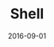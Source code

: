 ---
layout: project
type: project
image: images/shell.png
title: Shell
projecturl: https://github.com/kejriwalrahul/Shell
# All dates must be YYYY-MM-DD format!
date: 2016-09-01
labels:
  - C
  - Linux
summary: 
    A simplistic shell implementation
---
